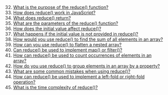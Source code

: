 32. [What is the purpose of the reduce() function?](./32._What_is_the_purpose_of_the_reduce()_function.md)  
33. [How does reduce() work in JavaScript?](./33._How_does_reduce()_work_in_JavaScript.md)  
34. [What does reduce() return?](./34._What_does_reduce()_return.md)  
35. [What are the parameters of the reduce() function?](./35._What_are_the_parameters_of_the_reduce()_function.md)  
36. [How does the initial value affect reduce()?](./36._How_does_the_initial_value_affect_reduce().md)  
37. [What happens if the initial value is not provided in reduce()?](./37._What_happens_if_the_initial_value_is_not_provided_in_reduce().md)  
38. [How would you use reduce() to find the sum of all elements in an array?](./38._How_would_you_use_reduce()_to_find_the_sum_of_all_elements_in_an_array.md)  
39. [How can you use reduce() to flatten a nested array?](./39._How_can_you_use_reduce()_to_flatten_a_nested_array.md)  
40. [Can reduce() be used to implement map() or filter()?](./40._Can_reduce()_be_used_to_implement_map()_or_filter().md)  
41. [How can reduce() be used to count occurrences of elements in an array?](./41._How_can_reduce()_be_used_to_count_occurrences_of_elements_in_an_array.md)  
42. [How do you use reduce() to group elements in an array by a property?](./42._How_do_you_use_reduce()_to_group_elements_in_an_array_by_a_property.md)  
43. [What are some common mistakes when using reduce()?](./43._What_are_some_common_mistakes_when_using_reduce().md)  
44. [How can reduce() be used to implement a left-fold or right-fold operation?](./44._How_can_reduce()_be_used_to_implement_a_left-fold_or_right-fold_operation.md)  
45. [What is the time complexity of reduce()?](./45._What_is_the_time_complexity_of_reduce().md)  
